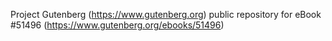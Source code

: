 Project Gutenberg (https://www.gutenberg.org) public repository for
eBook #51496 (https://www.gutenberg.org/ebooks/51496)
